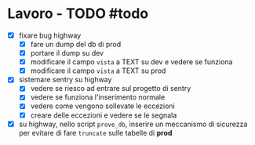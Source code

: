 # Lavoro - TODO #todo
- [x] fixare bug highway
	- [x] fare un dump del db di prod 
	- [x] portare il dump su dev
	- [x] modificare il campo `vista` a TEXT su dev e vedere se funziona
	- [x] modificare il campo `vista` a TEXT su prod
- [x] sistemare sentry su highway
	- [x] vedere se riesco ad entrare sul progetto di sentry
	- [x] vedere se funziona l'inserimento normale
	- [x] vedere come vengono sollevate le eccezioni
	- [x] creare delle eccezioni e vedere se le segnala
- [x] su highway, nello script `prove_db`, inserire un meccanismo di sicurezza per evitare di fare `truncate` sulle tabelle di **prod**